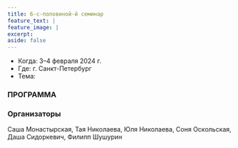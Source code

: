 ```yaml
---
title: 6-с-половиной-й семинар
feature_text: |
feature_image: |
excerpt: 
aside: false
---
```


- Когда: 3–4 февраля 2024 г.
- Где: г. Санкт-Петербург
- Тема: 

### ПРОГРАММА



### Организаторы

Саша Монастырская, Тая Николаева, Юля Николаева, Соня Оскольская, Даша Сидоркевич, Филипп Шушурин